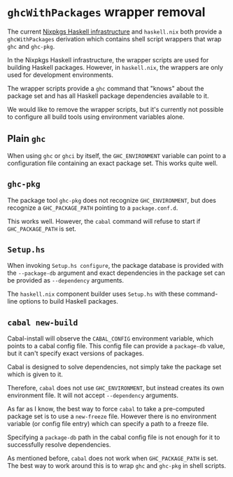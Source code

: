 # `ghcWithPackages` wrapper removal

The current [Nixpkgs Haskell infrastructure][nixpkgs-haskell] and `haskell.nix` both
provide a `ghcWithPackages` derivation which contains shell script
wrappers that wrap `ghc` and `ghc-pkg`.

In the Nixpkgs Haskell infrastructure, the wrapper scripts are used
for building Haskell packages. However, in `haskell.nix`, the wrappers
are only used for development environments.

The wrapper scripts provide a `ghc` command that "knows" about the
package set and has all Haskell package dependencies available to it.

We would like to remove the wrapper scripts, but it's currently not
possible to configure all build tools using environment variables
alone.

## Plain `ghc`

When using `ghc` or `ghci` by itself, the `GHC_ENVIRONMENT` variable
can point to a configuration file containing an exact package
set. This works quite well.

## `ghc-pkg`

The package tool `ghc-pkg` does not recognize `GHC_ENVIRONMENT`, but
does recognize a `GHC_PACKAGE_PATH` pointing to a `package.conf.d`.

This works well. However, the `cabal` command will refuse to start if
`GHC_PACKAGE_PATH` is set.

## `Setup.hs`

When invoking `Setup.hs configure`, the package database is provided
with the `--package-db` argument and exact dependencies in the package
set can be provided as `--dependency` arguments.

The `haskell.nix` component builder uses `Setup.hs` with these
command-line options to build Haskell packages.

## `cabal new-build`

Cabal-install will observe the `CABAL_CONFIG` environment variable,
which points to a cabal config file. This config file can provide a
`package-db` value, but it can't specify exact versions of packages.

Cabal is designed to solve dependencies, not simply take the package
set which is given to it.

Therefore, `cabal` does not use `GHC_ENVIRONMENT`, but instead creates
its own environment file. It will not accept `--dependency` arguments.

As far as I know, the best way to force `cabal` to take a pre-computed
package set is to use a `new-freeze` file. However there is no
environment variable (or config file entry) which can specify a path
to a freeze file.

Specifying a `package-db` path in the cabal config file is not enough
for it to successfully resolve dependencies.

As mentioned before, `cabal` does not work when `GHC_PACKAGE_PATH` is
set. The best way to work around this is to wrap `ghc` and `ghc-pkg`
in shell scripts.


[nixpkgs-haskell]: https://nixos.org/nixpkgs/manual/#users-guide-to-the-haskell-infrastructure

